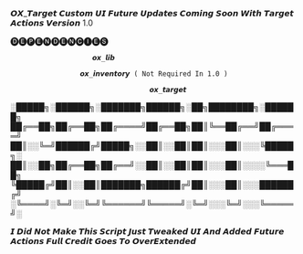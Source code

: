 𝙊𝙓_𝙏𝙖𝙧𝙜𝙚𝙩 𝘾𝙪𝙨𝙩𝙤𝙢 𝙐𝙄
𝙁𝙪𝙩𝙪𝙧𝙚 𝙐𝙥𝙙𝙖𝙩𝙚𝙨 𝘾𝙤𝙢𝙞𝙣𝙜 𝙎𝙤𝙤𝙣 
𝙒𝙞𝙩𝙝 𝙏𝙖𝙧𝙜𝙚𝙩 𝘼𝙘𝙩𝙞𝙤𝙣𝙨
𝙑𝙚𝙧𝙨𝙞𝙤𝙣 1.0
								        
						
						
							
🅓🅔🅟🅔🅝🅓🅔🅝🅒🅘🅔🅢
   
    					𝙤𝙭_𝙡𝙞𝙗
    
 				     𝙤𝙭_𝙞𝙣𝙫𝙚𝙣𝙩𝙤𝙧𝙮 ( Not Required In 1.0 )
 
                                      𝙤𝙭_𝙩𝙖𝙧𝙜𝙚𝙩
				      
				      
				      
				      
░█████╗░██████╗░███████╗██████╗░██╗████████╗░██████╗
██╔══██╗██╔══██╗██╔════╝██╔══██╗██║╚══██╔══╝██╔════╝
██║░░╚═╝██████╔╝█████╗░░██║░░██║██║░░░██║░░░╚█████╗░
██║░░██╗██╔══██╗██╔══╝░░██║░░██║██║░░░██║░░░░╚═══██╗
╚█████╔╝██║░░██║███████╗██████╔╝██║░░░██║░░░██████╔╝
░╚════╝░╚═╝░░╚═╝╚══════╝╚═════╝░╚═╝░░░╚═╝░░░╚═════╝░

𝙄 𝘿𝙞𝙙 𝙉𝙤𝙩 𝙈𝙖𝙠𝙚 𝙏𝙝𝙞𝙨 𝙎𝙘𝙧𝙞𝙥𝙩 𝙅𝙪𝙨𝙩 𝙏𝙬𝙚𝙖𝙠𝙚𝙙 𝙐𝙄 𝘼𝙣𝙙 𝘼𝙙𝙙𝙚𝙙 𝙁𝙪𝙩𝙪𝙧𝙚 𝘼𝙘𝙩𝙞𝙤𝙣𝙨
𝙁𝙪𝙡𝙡 𝘾𝙧𝙚𝙙𝙞𝙩 𝙂𝙤𝙚𝙨 𝙏𝙤 𝙊𝙫𝙚𝙧𝙀𝙭𝙩𝙚𝙣𝙙𝙚𝙙






